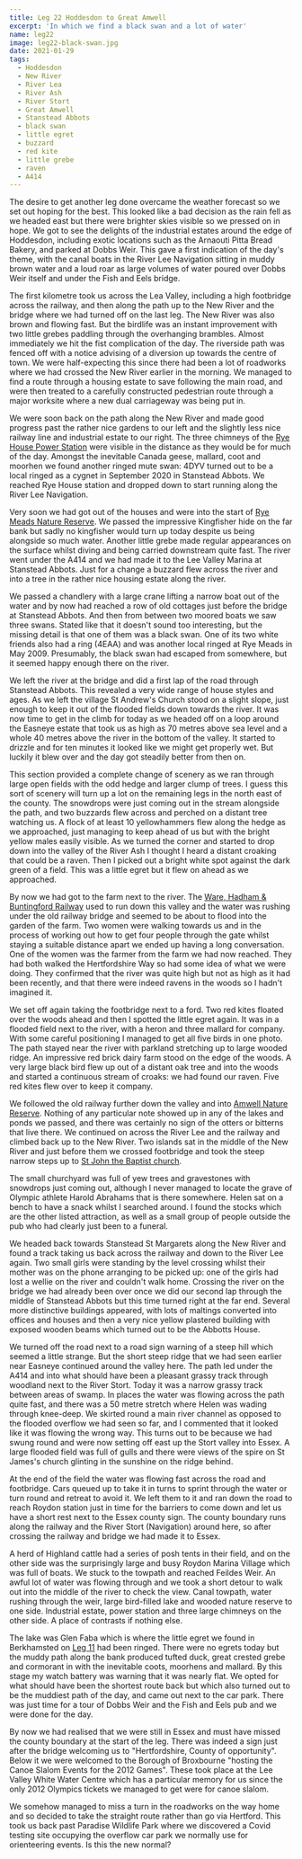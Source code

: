 ```yaml
---
title: Leg 22 Hoddesdon to Great Amwell
excerpt: 'In which we find a black swan and a lot of water'
name: leg22
image: leg22-black-swan.jpg
date: 2021-01-29
tags:
  - Hoddesdon
  - New River
  - River Lea
  - River Ash
  - River Stort
  - Great Amwell
  - Stanstead Abbots
  - black swan
  - little egret
  - buzzard
  - red kite
  - little grebe
  - raven
  - A414
---
```


The desire to get another leg done overcame the weather forecast so we set out hoping for the best. This looked like a bad decision as the rain fell as we headed east but there were brighter skies visible so we pressed on in hope. We got to see the delights of the industrial estates around the edge of Hoddesdon, including exotic locations such as the Arnaouti Pitta Bread Bakery, and parked at Dobbs Weir. This gave a first indication of the day's theme, with the canal boats in the River Lee Navigation sitting in muddy brown water and a loud roar as large volumes of water poured over Dobbs Weir itself and under the Fish and Eels bridge.

The first kilometre took us across the Lea Valley, including a high footbridge across the railway, and then along the path up to the New River and the bridge where we had turned off on the last leg. The New River was also brown and flowing fast. But the birdlife was an instant improvement with two little grebes paddling through the overhanging brambles. Almost immediately we hit the fist complication of the day. The riverside path was fenced off with a notice advising of a diversion up towards the centre of town. We were half-expecting this since there had been a lot of roadworks where we had crossed the New River earlier in the morning. We managed to find a route through a housing estate to save following the main road, and were then treated to a carefully constructed pedestrian route through a major worksite where a new dual carriageway was being put in.

We were soon back on the path along the New River and made good progress past the rather nice gardens to our left and the slightly less nice railway line and industrial estate to our right. The three chimneys of the [Rye House Power Station](https://www.scottishpower.com/userfiles/file/RyehouseSite2011.pdf) were visible in the distance as they would be for much of the day. Amongst the inevitable Canada geese, mallard, coot and moorhen we found another ringed mute swan: 4DYV turned out to be a local ringed as a cygnet in September 2020 in Stanstead Abbots. We reached Rye House station and dropped down to start running along the River Lee Navigation.

Very soon we had got out of the houses and were into the start of [Rye Meads Nature Reserve](https://www.rspb.org.uk/reserves-and-events/reserves-a-z/rye-meads/). We passed the impressive Kingfisher hide on the far bank but sadly no kingfisher would turn up today despite us being alongside so much water. Another little grebe made regular appearances on the surface whilst diving and being carried downstream quite fast. The river went under the A414 and we had made it to the Lee Valley Marina at Stanstead Abbots. Just for a change a buzzard flew across the river and into a tree in the rather nice housing estate along the river.

We passed a chandlery with a large crane lifting a narrow boat out of the water and by now had reached a row of old cottages just before the bridge at Stanstead Abbots. And then from between two moored boats we saw three swans. Stated like that it doesn't sound too interesting, but the missing detail is that one of them was a black swan. One of its two white friends also had a ring (4EAA) and was another local ringed at Rye Meads in May 2009. Presumably, the black swan had escaped from somewhere, but it seemed happy enough there on the river.

We left the river at the bridge and did a first lap of the road through Stanstead Abbots. This revealed a very wide range of house styles and ages. As we left the village St Andrew's Church stood on a slight slope, just enough to keep it out of the flooded fields down towards the river. It was now time to get in the climb for today as we headed off on a loop around the Easneye estate that took us as high as 70 metres above sea level and a whole 40 metres above the river in the bottom of the valley. It started to drizzle and for ten minutes it looked like we might get properly wet. But luckily it blew over and the day got steadily better from then on.

This section provided a complete change of scenery as we ran through large open fields with the odd hedge and larger clump of trees. I guess this sort of scenery will turn up a lot on the remaining legs in the north east of the county. The snowdrops were just coming out in the stream alongside the path, and two buzzards flew across and perched on a distant tree watching us. A flock of at least 10 yellowhammers flew along the hedge as we approached, just managing to keep ahead of us but with the bright yellow males easily visible. As we turned the corner and started to drop down into the valley of the River Ash I thought I heard a distant croaking that could be a raven. Then I picked out a bright white spot against the dark green of a field. This was a little egret but it flew on ahead as we approached.

By now we had got to the farm next to the river. The [Ware, Hadham & Buntingford Railway](https://www.hertsmemories.org.uk/content/herts-history/towns-and-villages/buntingford/the-bunt) used to run down this valley and the water was rushing under the old railway bridge and seemed to be about to flood into the garden of the farm. Two women were walking towards us and in the process of working out how to get four people through the gate whilst staying a suitable distance apart we ended up having a long conversation. One of the women was the farmer from the farm we had now reached. They had both walked the Hertfordshire Way so had some idea of what we were doing. They confirmed that the river was quite high but not as high as it had been recently, and that there were indeed ravens in the woods so I hadn't imagined it.

We set off again taking the footbridge next to a ford. Two red kites floated over the woods ahead and then I spotted the little egret again. It was in a flooded field next to the river, with a heron and three mallard for company. With some careful positioning I managed to get all five birds in one photo. The path stayed near the river with parkland stretching up to large wooded ridge. An impressive red brick dairy farm stood on the edge of the woods. A very large black bird flew up out of a distant oak tree and into the woods and started a continuous stream of croaks: we had found our raven. Five red kites flew over to keep it company.

We followed the old railway further down the valley and into [Amwell Nature Reserve](https://www.hertswildlifetrust.org.uk/nature-reserves/amwell). Nothing of any particular note showed up in any of the lakes and ponds we passed, and there was certainly no sign of the otters or bitterns that live there. We continued on across the River Lee and the railway and climbed back up to the New River. Two islands sat in the middle of the New River and just before them we crossed footbridge and took the steep narrow steps up to [St John the Baptist church](https://hertfordshirechurches.weebly.com/great-amwell-church-hertfordshire.html).

The small churchyard was full of yew trees and gravestones with snowdrops just coming out, although I never managed to locate the grave of Olympic athlete Harold Abrahams that is there somewhere. Helen sat on a bench to have a snack whilst I searched around. I found the stocks which are the other listed attraction, as well as a small group of people outside the pub who had clearly just been to a funeral.

We headed back towards Stanstead St Margarets along the New River and found a track taking us back across the railway and down to the River Lee again. Two small girls were standing by the level crossing whilst their mother was on the phone arranging to be picked up: one of the girls had lost a wellie on the river and couldn't walk home. Crossing the river on the bridge we had already been over once we did our second lap through the middle of Stanstead Abbots but this time turned right at the far end. Several more distinctive buildings appeared, with lots of maltings converted into offices and houses and then a very nice yellow plastered building with exposed wooden beams which turned out to be the Abbotts House.

We turned off the road next to a road sign warning of a steep hill which seemed a little strange. But the short steep ridge that we had seen earlier near Easneye continued around the valley here. The path led under the A414 and into what should have been a pleasant grassy track through woodland next to the River Stort. Today it was a narrow grassy track between areas of swamp. In places the water was flowing across the path quite fast, and there was a 50 metre stretch where Helen was wading through knee-deep. We skirted round a main river channel as opposed to the flooded overflow we had seen so far, and I commented that it looked like it was flowing the wrong way. This turns out to be because we had swung round and were now setting off east up the Stort valley into Essex. A large flooded field was full of gulls and there were views of the spire on St James's church glinting in the sunshine on the ridge behind.

At the end of the field the water was flowing fast across the road and footbridge. Cars queued up to take it in turns to sprint through the water or turn round and retreat to avoid it. We left them to it and ran down the road to reach Roydon station just in time for the barriers to come down and let us have a short rest next to the Essex county sign. The county boundary runs along the railway and the River Stort (Navigation) around here, so after crossing the railway and bridge we had made it to Essex.

A herd of Highland cattle had a series of posh tents in their field, and on the other side was the surprisingly large and busy Roydon Marina Village which was full of boats. We stuck to the towpath and reached Feildes Weir. An awful lot of water was flowing through and we took a short detour to walk out into the middle of the river to check the view. Canal towpath, water rushing through the weir, large bird-filled lake and wooded nature reserve to one side. Industrial estate, power station and three large chimneys on the other side. A place of contrasts if nothing else.

The lake was Glen Faba which is where the little egret we found in Berkhamsted on [Leg 11](https://www.maprunner.co.uk/hertsway/post/leg-11-berkhamsted-common-to-bovingdon/) had been ringed. There were no egrets today but the muddy path along the bank produced tufted duck, great crested grebe and cormorant in with the inevitable coots, moorhens and mallard. By this stage my watch battery was warning that it was nearly flat. We opted for what should have been the shortest route back but which also turned out to be the muddiest path of the day, and came out next to the car park. There was just time for a tour of Dobbs Weir and the Fish and Eels pub and we were done for the day.

By now we had realised that we were still in Essex and must have missed the county boundary at the start of the leg. There was indeed a sign just after the bridge welcoming us to "Hertfordshire, County of opportunity". Below it we were welcomed to the Borough of Broxbourne "hosting the Canoe Slalom Events for the 2012 Games". These took place at the Lee Valley White Water Centre which has a particular memory for us since the only 2012 Olympics tickets we managed to get were for canoe slalom.

We somehow managed to miss a turn in the roadworks on the way home and so decided to take the straight route rather than go via Hertford. This took us back past Paradise Wildlife Park where we discovered a Covid testing site occupying the overflow car park we normally use for orienteering events. Is this the new normal?
